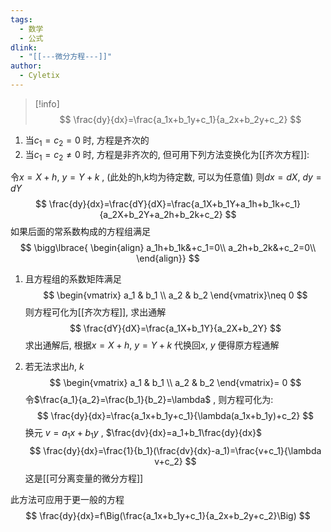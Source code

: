 ```yaml
---
tags:
  - 数学
  - 公式
dlink:
  - "[[---微分方程---]]"
author:
  - Cyletix
---
```

>[!info] 
> $$
> \frac{dy}{dx}=\frac{a_1x+b_1y+c_1}{a_2x+b_2y+c_2}
> $$
1. 当$c_1=c_2=0$ 时, 方程是齐次的
2. 当$c_1=c_2\neq0$ 时, 方程是非齐次的, 但可用下列方法变换化为[[齐次方程]]:

令$x=X+h$, $y=Y+k$ , (此处的h,k均为待定数, 可以为任意值)
则$dx=dX$, $dy=dY$
$$
\frac{dy}{dx}=\frac{dY}{dX}=\frac{a_1X+b_1Y+a_1h+b_1k+c_1}{a_2X+b_2Y+a_2h+b_2k+c_2}
$$
如果后面的常系数构成的方程组满足
$$
\bigg\lbrace{
\begin{align}
a_1h+b_1k&+c_1=0\\
a_2h+b_2k&+c_2=0\\
\end{align}}
$$
1. 且方程组的系数矩阵满足
$$
\begin{vmatrix}
a_1 & b_1 \\
a_2 & b_2
\end{vmatrix}\neq 0
$$
则方程可化为[[齐次方程]], 求出通解
$$
\frac{dY}{dX}=\frac{a_1X+b_1Y}{a_2X+b_2Y}
$$
求出通解后, 根据$x=X+h$, $y=Y+k$ 代换回$x$, $y$ 便得原方程通解


2. 若无法求出$h$, $k$ 
$$
\begin{vmatrix}
a_1 & b_1 \\
a_2 & b_2
\end{vmatrix}= 0
$$
令$\frac{a_1}{a_2}=\frac{b_1}{b_2}=\lambda$ , 则方程可化为:
$$
\frac{dy}{dx}=\frac{a_1x+b_1y+c_1}{\lambda(a_1x+b_1y)+c_2}
$$
换元 $v=a_1x+b_1y$ , $\frac{dv}{dx}=a_1+b_1\frac{dy}{dx}$ 
$$
\frac{dy}{dx}=\frac{1}{b_1}(\frac{dv}{dx}-a_1)=\frac{v+c_1}{\lambda v+c_2}
$$
这是[[可分离变量的微分方程]] 


此方法可应用于更一般的方程
$$
\frac{dy}{dx}=f\Big(\frac{a_1x+b_1y+c_1}{a_2x+b_2y+c_2}\Big)
$$
